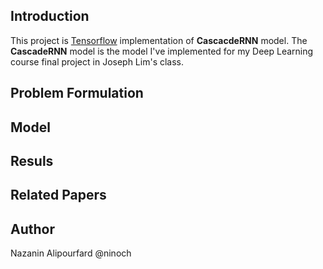## Introduction

This project is [Tensorflow](https://www.tensorflow.org/) implementation of **CascacdeRNN** model. The **CascadeRNN** model is the model I've implemented for my Deep Learning course final project in Joseph Lim's class.


## Problem Formulation

## Model 

## Resuls 

## Related Papers

## Author 

Nazanin Alipourfard @ninoch
